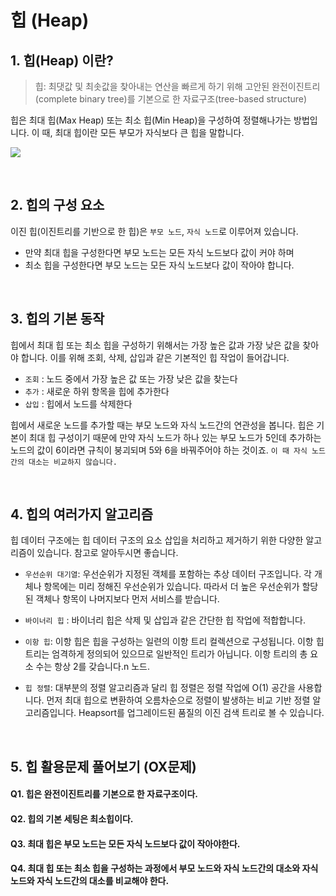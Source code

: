 # 힙 (Heap)

## 1. 힙(Heap) 이란?
> 힙: 최댓값 및 최솟값을 찾아내는 연산을 빠르게 하기 위해 고안된 완전이진트리(complete binary tree)를 기본으로 한 자료구조(tree-based structure)

힙은 최대 힙(Max Heap) 또는 최소 힙(Min Heap)을 구성하여 정렬해나가는 방법입니다. 이 때, 최대 힙이란 모든 부모가 자식보다 큰 힙을 말합니다.

![](https://velog.velcdn.com/images/1109_haeun/post/1ece5e93-b695-42b9-b972-7631b4e7f0da/image.png)

<br>

## 2. 힙의 구성 요소
이진 힙(이진트리를 기반으로 한 힙)은 `부모 노드`, `자식 노드`로 이루어져 있습니다.

- 만약 최대 힙을 구성한다면 부모 노드는 모든 자식 노드보다 값이 커야 하며
- 최소 힙을 구성한다면 부모 노드는 모든 자식 노드보다 값이 작아야 합니다.

<br>

## 3. 힙의 기본 동작
힙에서 최대 힙 또는 최소 힙을 구성하기 위해서는 가장 높은 값과 가장 낮은 값을 찾아야 합니다. 이를 위해 조회, 삭제, 삽입과 같은 기본적인 힙 작업이 들어갑니다.

- `조회` : 노드 중에서 가장 높은 값 또는 가장 낮은 값을 찾는다
- `추가` : 새로운 하위 항목을 힙에 추가한다
- `삽입` : 힙에서 노드를 삭제한다

힙에서 새로운 노드를 추가할 때는 부모 노드와 자식 노드간의 연관성을 봅니다.
힙은 기본이 최대 힙 구성이기 때문에 만약 자식 노드가 하나 있는 부모 노드가 5인데 추가하는 노드의 값이 6이라면 규칙이 붕괴되며 5와 6을 바꿔주어야 하는 것이죠.
`이 때 자식 노드간의 대소는 비교하지 않습니다.`

<br>

## 4. 힙의 여러가지 알고리즘
힙 데이터 구조에는 힙 데이터 구조의 요소 삽입을 처리하고 제거하기 위한 다양한 알고리즘이 있습니다. 참고로 알아두시면 좋습니다.

- `우선순위 대기열`: 우선순위가 지정된 객체를 포함하는 추상 데이터 구조입니다. 각 개체나 항목에는 미리 정해진 우선순위가 있습니다. 따라서 더 높은 우선순위가 할당된 객체나 항목이 나머지보다 먼저 서비스를 받습니다.
- `바이너리 힙` : 바이너리 힙은 삭제 및 삽입과 같은 간단한 힙 작업에 적합합니다.

- `이항 힙`: 이항 힙은 힙을 구성하는 일련의 이항 트리 컬렉션으로 구성됩니다. 이항 힙 트리는 엄격하게 정의되어 있으므로 일반적인 트리가 아닙니다. 이항 트리의 총 요소 수는 항상 2를 갖습니다.n 노드.

- `힙 정렬`: 대부분의 정렬 알고리즘과 달리 힙 정렬은 정렬 작업에 O(1) 공간을 사용합니다. 먼저 최대 힙으로 변환하여 오름차순으로 정렬이 발생하는 비교 기반 정렬 알고리즘입니다. Heapsort를 업그레이드된 품질의 이진 검색 트리로 볼 수 있습니다.

<br>

## 5. 힙 활용문제 풀어보기 (OX문제)
#### Q1. 힙은 완전이진트리를 기본으로 한 자료구조이다.
#### Q2. 힙의 기본 세팅은 최소힙이다.
#### Q3. 최대 힙은 부모 노드는 모든 자식 노드보다 값이 작아야한다.
#### Q4. 최대 힙 또는 최소 힙을 구성하는 과정에서 부모 노드와 자식 노드간의 대소와 자식 노드와 자식 노드간의 대소를 비교해야 한다.